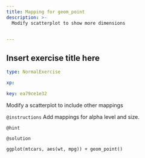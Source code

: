 ```yaml
---
title: Mapping for geom_point
description: >-
  Modify scatterplot to show more dimensions


---
```

## Insert exercise title here

```yaml
type: NormalExercise

xp: 

key: ea79ce1e32
```

Modify a scatterplot to include other mappings

`@instructions`
Add mappings for alpha level and size.

`@hint`




`@solution`
```{}
ggplot(mtcars, aes(wt, mpg)) + geom_point()
```





